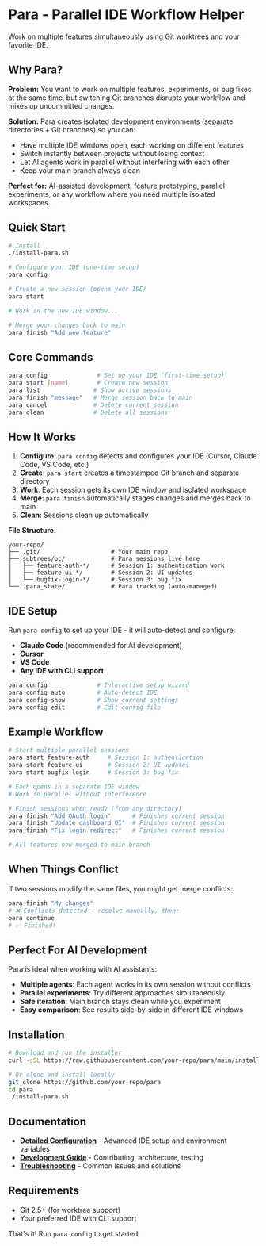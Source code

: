 # Para - Parallel IDE Workflow Helper

Work on multiple features simultaneously using Git worktrees and your favorite IDE.

## Why Para?

**Problem:** You want to work on multiple features, experiments, or bug fixes at the same time, but switching Git branches disrupts your workflow and mixes up uncommitted changes.

**Solution:** Para creates isolated development environments (separate directories + Git branches) so you can:
- Have multiple IDE windows open, each working on different features
- Switch instantly between projects without losing context
- Let AI agents work in parallel without interfering with each other
- Keep your main branch always clean

**Perfect for:** AI-assisted development, feature prototyping, parallel experiments, or any workflow where you need multiple isolated workspaces.

## Quick Start

```bash
# Install
./install-para.sh

# Configure your IDE (one-time setup)
para config

# Create a new session (opens your IDE)
para start

# Work in the new IDE window...

# Merge your changes back to main
para finish "Add new feature"
```

## Core Commands

```bash
para config              # Set up your IDE (first-time setup)
para start [name]        # Create new session
para list               # Show active sessions  
para finish "message"   # Merge session back to main
para cancel             # Delete current session
para clean              # Delete all sessions
```

## How It Works

1. **Configure**: `para config` detects and configures your IDE (Cursor, Claude Code, VS Code, etc.)
2. **Create**: `para start` creates a timestamped Git branch and separate directory
3. **Work**: Each session gets its own IDE window and isolated workspace
4. **Merge**: `para finish` automatically stages changes and merges back to main
5. **Clean**: Sessions clean up automatically

**File Structure:**
```
your-repo/
├── .git/                    # Your main repo
├── subtrees/pc/             # Para sessions live here
│   ├── feature-auth-*/      # Session 1: authentication work
│   ├── feature-ui-*/        # Session 2: UI updates  
│   └── bugfix-login-*/      # Session 3: bug fix
└── .para_state/             # Para tracking (auto-managed)
```

## IDE Setup

Run `para config` to set up your IDE - it will auto-detect and configure:

- **Claude Code** (recommended for AI development)
- **Cursor** 
- **VS Code**
- **Any IDE with CLI support**

```bash
para config              # Interactive setup wizard
para config auto         # Auto-detect IDE  
para config show         # Show current settings
para config edit         # Edit config file
```

## Example Workflow

```bash
# Start multiple parallel sessions
para start feature-auth     # Session 1: authentication
para start feature-ui       # Session 2: UI updates  
para start bugfix-login     # Session 3: bug fix

# Each opens in a separate IDE window
# Work in parallel without interference

# Finish sessions when ready (from any directory)
para finish "Add OAuth login"      # Finishes current session
para finish "Update dashboard UI"  # Finishes current session  
para finish "Fix login redirect"   # Finishes current session

# All features now merged to main branch
```

## When Things Conflict

If two sessions modify the same files, you might get merge conflicts:

```bash
para finish "My changes"
# ❌ Conflicts detected → resolve manually, then:
para continue
# ✅ Finished!
```

## Perfect For AI Development

Para is ideal when working with AI assistants:

- **Multiple agents**: Each agent works in its own session without conflicts
- **Parallel experiments**: Try different approaches simultaneously  
- **Safe iteration**: Main branch stays clean while you experiment
- **Easy comparison**: See results side-by-side in different IDE windows

## Installation

```bash
# Download and run the installer
curl -sSL https://raw.githubusercontent.com/your-repo/para/main/install-para.sh | bash

# Or clone and install locally  
git clone https://github.com/your-repo/para
cd para
./install-para.sh
```

## Documentation

- **[Detailed Configuration](docs/DETAILED_CONFIGURATION.md)** - Advanced IDE setup and environment variables
- **[Development Guide](docs/DEVELOPMENT.md)** - Contributing, architecture, testing
- **[Troubleshooting](docs/TROUBLESHOOTING.md)** - Common issues and solutions

## Requirements

- Git 2.5+ (for worktree support)
- Your preferred IDE with CLI support

That's it! Run `para config` to get started.